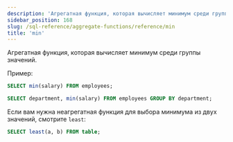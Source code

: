 ```yaml
---
description: 'Агрегатная функция, которая вычисляет минимум среди группы значений.'
sidebar_position: 168
slug: /sql-reference/aggregate-functions/reference/min
title: 'min'
---
```


Агрегатная функция, которая вычисляет минимум среди группы значений.

Пример:

```sql
SELECT min(salary) FROM employees;
```

```sql
SELECT department, min(salary) FROM employees GROUP BY department;
```

Если вам нужна неагрегатная функция для выбора минимума из двух значений, смотрите `least`:

```sql
SELECT least(a, b) FROM table;
```
